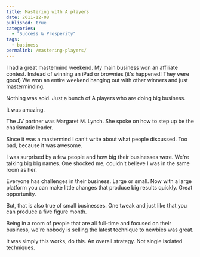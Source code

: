 ```yaml
---
title: Mastering with A players
date: 2011-12-08
published: true
categories:
  - "Success & Prosperity"
tags:
  - business
permalink: /mastering-players/
---
```

I had a great mastermind weekend. My main business won an affiliate contest. Instead of winning an iPad or brownies (it's happened! They were good) We won an entire weekend hanging out with other winners and just masterminding.

Nothing was sold. Just a bunch of A players who are doing big business.

It was amazing.

The JV partner was Margaret M. Lynch. She spoke on how to step up be the charismatic leader.

Since it was a mastermind I can't write about what people discussed. Too bad, because it was awesome.

I was surprised by a few people and how big their businesses were. We're talking big big names. One shocked me, couldn't believe I was in the same room as her.

Everyone has challenges in their business. Large or small. Now with a large platform you can make little changes that produce big results quickly. Great opportunity.

But, that is also true of small businesses. One tweak and just like that you can produce a five figure month.

Being in a room of people that are all full-time and focused on their business, we're nobody is selling the latest technique to newbies was great.

It was simply this works, do this. An overall strategy. Not single isolated techniques.